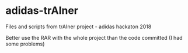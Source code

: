 # adidas-trAIner
Files and scripts from trAIner project - adidas hackaton 2018

Better use the RAR with the whole project than the code committed (I had some problems)

